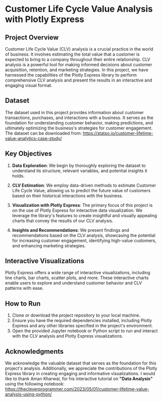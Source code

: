 # Customer Life Cycle Value Analysis with Plotly Express

## Project Overview
Customer Life Cycle Value (CLV) analysis is a crucial practice in the world of business. It involves estimating the total value that a customer is expected to bring to a company throughout their entire relationship. CLV analysis is a powerful tool for making informed decisions about customer acquisition, retention, and marketing strategies. In this project, we have harnessed the capabilities of the Plotly Express library to perform comprehensive CLV analysis and present the results in an interactive and engaging visual format.

## Dataset
The dataset used in this project provides information about customer transactions, purchases, and interactions with a business. It serves as the foundation for understanding customer behavior, making predictions, and ultimately optimizing the business's strategies for customer engagement. The dataset can be downloaded from: https://statso.io/customer-lifetime-value-analytics-case-study/

## Key Objectives
1. **Data Exploration**: We begin by thoroughly exploring the dataset to understand its structure, relevant variables, and potential insights it holds.

2. **CLV Estimation**: We employ data-driven methods to estimate Customer Life Cycle Value, allowing us to predict the future value of customers based on their historical interactions with the business.

3. **Visualization with Plotly Express**: The primary focus of this project is on the use of Plotly Express for interactive data visualization. We leverage the library's features to create insightful and visually appealing charts that convey the results of our CLV analysis.

4. **Insights and Recommendations**: We present findings and recommendations based on the CLV analysis, showcasing the potential for increasing customer engagement, identifying high-value customers, and enhancing marketing strategies.

## Interactive Visualizations
Plotly Express offers a wide range of interactive visualizations, including line charts, bar charts, scatter plots, and more. These interactive charts enable users to explore and understand customer behavior and CLV patterns with ease.

## How to Run
1. Clone or download the project repository to your local machine.
2. Ensure you have the required dependencies installed, including Plotly Express and any other libraries specified in the project's environment.
3. Open the provided Jupyter notebook or Python script to run and interact with the CLV analysis and Plotly Express visualizations.

## Acknowledgments
We acknowledge the valuable dataset that serves as the foundation for this project's analysis. Additionally, we appreciate the contributions of the Plotly Express library in creating engaging and informative visualizations. 
I would like to thank Aman Kharwal, for his interactive tutorial on **"Data Analysis"** using the following notebook:
https://thecleverprogrammer.com/2023/05/01/customer-lifetime-value-analysis-using-python/
